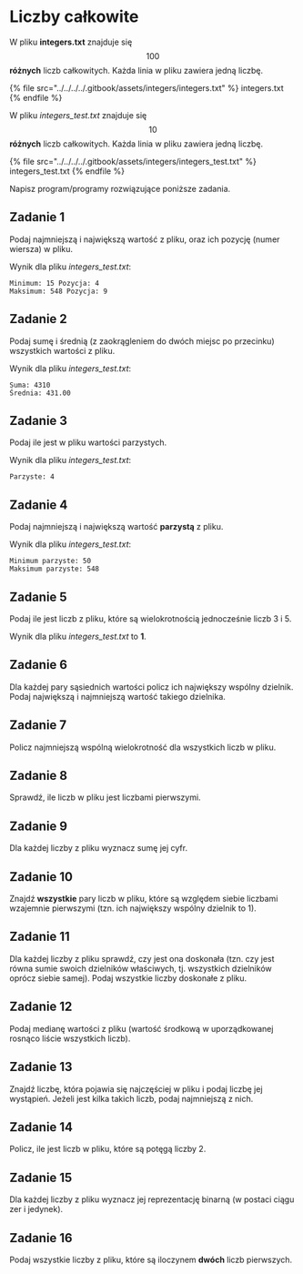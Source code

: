 # Liczby całkowite

W pliku **integers.txt** znajduje się $$100$$ **różnych** liczb całkowitych. Każda linia w pliku zawiera jedną liczbę.

{% file src="../../../../.gitbook/assets/integers/integers.txt" %}
integers.txt
{% endfile %}

W pliku *integers_test.txt* znajduje się $$10$$ **różnych** liczb całkowitych. Każda linia w pliku zawiera jedną liczbę.

{% file src="../../../../.gitbook/assets/integers/integers_test.txt" %}
integers_test.txt
{% endfile %}

Napisz program/programy rozwiązujące poniższe zadania.

## Zadanie 1

Podaj najmniejszą i największą wartość z pliku, oraz ich pozycję (numer wiersza) w pliku.

Wynik dla pliku *integers_test.txt*:

```
Minimum: 15 Pozycja: 4
Maksimum: 548 Pozycja: 9
```

## Zadanie 2

Podaj sumę i średnią (z zaokrągleniem do dwóch miejsc po przecinku) wszystkich wartości z pliku.

Wynik dla pliku *integers_test.txt*:

```
Suma: 4310
Średnia: 431.00
```

## Zadanie 3

Podaj ile jest w pliku wartości parzystych. 

Wynik dla pliku *integers_test.txt*:

```
Parzyste: 4
```

## Zadanie 4

Podaj najmniejszą i największą wartość **parzystą** z pliku.

Wynik dla pliku *integers_test.txt*:

```
Minimum parzyste: 50
Maksimum parzyste: 548
```

## Zadanie 5

Podaj ile jest liczb z pliku, które są wielokrotnością jednocześnie liczb 3 i 5.

Wynik dla pliku *integers_test.txt* to **1**.

## Zadanie 6

Dla każdej pary sąsiednich wartości policz ich największy wspólny dzielnik. Podaj największą i najmniejszą wartość takiego dzielnika.

## Zadanie 7

Policz najmniejszą wspólną wielokrotność dla wszystkich liczb w pliku.

## Zadanie 8

Sprawdź, ile liczb w pliku jest liczbami pierwszymi.

## Zadanie 9

Dla każdej liczby z pliku wyznacz sumę jej cyfr.

## Zadanie 10

Znajdź **wszystkie** pary liczb w pliku, które są względem siebie liczbami wzajemnie pierwszymi (tzn. ich największy wspólny dzielnik to 1).

## Zadanie 11

Dla każdej liczby z pliku sprawdź, czy jest ona doskonała (tzn. czy jest równa sumie swoich dzielników właściwych, tj. wszystkich dzielników oprócz siebie samej). Podaj wszystkie liczby doskonałe z pliku.

## Zadanie 12

Podaj medianę wartości z pliku (wartość środkową w uporządkowanej rosnąco liście wszystkich liczb).

## Zadanie 13

Znajdź liczbę, która pojawia się najczęściej w pliku i podaj liczbę jej wystąpień. Jeżeli jest kilka takich liczb, podaj najmniejszą z nich.

## Zadanie 14

Policz, ile jest liczb w pliku, które są potęgą liczby 2.

## Zadanie 15

Dla każdej liczby z pliku wyznacz jej reprezentację binarną (w postaci ciągu zer i jedynek).

## Zadanie 16

Podaj wszystkie liczby z pliku, które są iloczynem **dwóch** liczb pierwszych.
